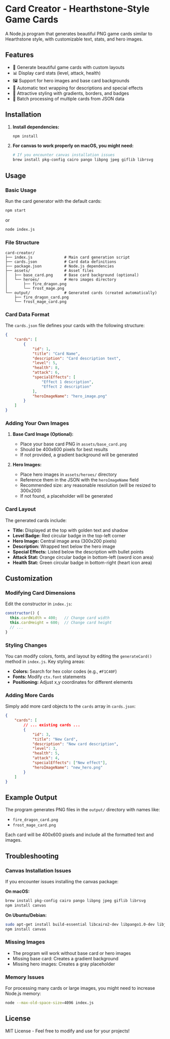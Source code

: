 # Card Creator - Hearthstone-Style Game Cards

A Node.js program that generates beautiful PNG game cards similar to Hearthstone
style, with customizable text, stats, and hero images.

## Features

- 🎴 Generate beautiful game cards with custom layouts
- 📊 Display card stats (level, attack, health)
- 🖼️ Support for hero images and base card backgrounds
- 📝 Automatic text wrapping for descriptions and special effects
- 🎨 Attractive styling with gradients, borders, and badges
- 📁 Batch processing of multiple cards from JSON data

## Installation

1. **Install dependencies:**
   ```bash
   npm install
   ```

2. **For canvas to work properly on macOS, you might need:**
   ```bash
   # If you encounter canvas installation issues
   brew install pkg-config cairo pango libpng jpeg giflib librsvg
   ```

## Usage

### Basic Usage

Run the card generator with the default cards:

```bash
npm start
```

or

```bash
node index.js
```

### File Structure

```
card-creator/
├── index.js              # Main card generation script
├── cards.json            # Card data definitions
├── package.json          # Node.js dependencies
├── assets/               # Asset files
│   ├── base_card.png     # Base card background (optional)
│   └── heroes/           # Hero images directory
│       ├── fire_dragon.png
│       └── frost_mage.png
└── output/               # Generated cards (created automatically)
    ├── fire_dragon_card.png
    └── frost_mage_card.png
```

### Card Data Format

The `cards.json` file defines your cards with the following structure:

```json
{
    "cards": [
        {
            "id": 1,
            "title": "Card Name",
            "description": "Card description text",
            "level": 5,
            "health": 8,
            "attack": 6,
            "specialEffects": [
                "Effect 1 description",
                "Effect 2 description"
            ],
            "heroImageName": "hero_image.png"
        }
    ]
}
```

### Adding Your Own Images

1. **Base Card Image (Optional):**
   - Place your base card PNG in `assets/base_card.png`
   - Should be 400x600 pixels for best results
   - If not provided, a gradient background will be generated

2. **Hero Images:**
   - Place hero images in `assets/heroes/` directory
   - Reference them in the JSON with the `heroImageName` field
   - Recommended size: any reasonable resolution (will be resized to 300x200)
   - If not found, a placeholder will be generated

### Card Layout

The generated cards include:

- **Title:** Displayed at the top with golden text and shadow
- **Level Badge:** Red circular badge in the top-left corner
- **Hero Image:** Central image area (300x200 pixels)
- **Description:** Wrapped text below the hero image
- **Special Effects:** Listed below the description with bullet points
- **Attack Stat:** Orange circular badge in bottom-left (sword icon area)
- **Health Stat:** Green circular badge in bottom-right (heart icon area)

## Customization

### Modifying Card Dimensions

Edit the constructor in `index.js`:

```javascript
constructor() {
  this.cardWidth = 400;   // Change card width
  this.cardHeight = 600;  // Change card height
  // ...
}
```

### Styling Changes

You can modify colors, fonts, and layout by editing the `generateCard()` method
in `index.js`. Key styling areas:

- **Colors:** Search for hex color codes (e.g., `#F1C40F`)
- **Fonts:** Modify `ctx.font` statements
- **Positioning:** Adjust x,y coordinates for different elements

### Adding More Cards

Simply add more card objects to the `cards` array in `cards.json`:

```json
{
    "cards": [
        // ... existing cards ...
        {
            "id": 3,
            "title": "New Card",
            "description": "New card description",
            "level": 3,
            "health": 5,
            "attack": 4,
            "specialEffects": ["New effect"],
            "heroImageName": "new_hero.png"
        }
    ]
}
```

## Example Output

The program generates PNG files in the `output/` directory with names like:

- `fire_dragon_card.png`
- `frost_mage_card.png`

Each card will be 400x600 pixels and include all the formatted text and images.

## Troubleshooting

### Canvas Installation Issues

If you encounter issues installing the canvas package:

**On macOS:**

```bash
brew install pkg-config cairo pango libpng jpeg giflib librsvg
npm install canvas
```

**On Ubuntu/Debian:**

```bash
sudo apt-get install build-essential libcairo2-dev libpango1.0-dev libjpeg-dev libgif-dev librsvg2-dev
npm install canvas
```

### Missing Images

- The program will work without base card or hero images
- Missing base card: Creates a gradient background
- Missing hero images: Creates a gray placeholder

### Memory Issues

For processing many cards or large images, you might need to increase Node.js
memory:

```bash
node --max-old-space-size=4096 index.js
```

## License

MIT License - Feel free to modify and use for your projects!
